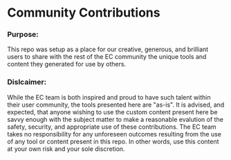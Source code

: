 # Community Contributions
### Purpose:
This repo was setup as a place for our creative, generous, and brilliant users to share with the rest of the EC community the unique tools and content they generated for use by others.

### Dislcaimer:
While the EC team is both inspired and proud to have such talent within their user community, the tools presented here are "as-is". It is advised, and expected, that anyone wishing to use the custom content present here be savvy enough with the subject matter to make a reasonable evalution of the safety, security, and appropriate use of these contributions. The EC team takes no responsibility for any unforeseen outcomes resulting from the use of any tool or content present in this repo. In other words, use this content at your own risk and your sole discretion.
